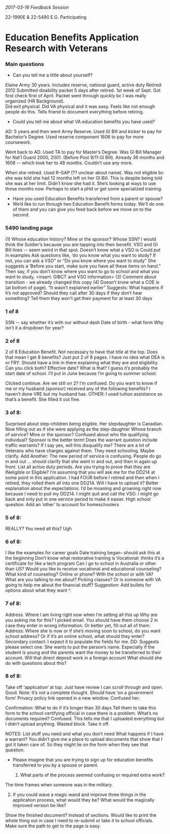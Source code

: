 



*2017-03-16 Feedback Session*

22-1990E & 22-5490
E.G. Participating

# Education Benefits Application Research with Veterans


### Main questions

- Can you tell me a little about yourself?

Elaine
Army 30 years. Includes reserve, national guard, active duty
Retired: 2012
Submitted disability packet 5 days after retired. 1st week of Sept. Got first check first of April.
Packet went through quickly bc I was really organized (HR Background).  
Did exit physical.  Did VA physical and it was easy. Feels like not enough people do this. Tells friend to document everything before retiring.

- Could you tell me about what VA education benefits you have used?

AD: 5 years and then went Army Reserve. Used GI BIll and kicker to pay for Bachelor’s Degree.  Used reserve component 1606 to pay for more coursework.

Went back to AD. Used TA to pay for Master’s Degree. Was GI Bill Manager for Nat’l Guard 2000, 2001. (Before Post 9/11 GI Bill).  Already 36 months and 1606 -- which took her to 48 months. Couldn’t use any more.

When she retired. Used R-GAP (?? unclear about name). Was not eligible bc she was told she had 12 months left on her GI Bill. This is despite being told she was at her limit.  Didn’t know she had it. She’s looking at ways to use those months now. Perhaps to start a pHd or get some specialized training.


  - Have you used Education Benefits transferred from a parent or spouse?
- We’d like to run through two Education Benefit forms today. We’ll do one of them and you can give you feed back before we move on to the second.

### 5490 landing page
(1) Whose education history? Mine or the sponsor?
Whose SSN? I would think the Soldier’s because you are tapping into their benefit.
VSO and GI Bill lines -- seem weird in that spot.
Doesn’t know what a VSO is
Could put in examples
Ask questions like, ‘do you know what you want to study?  If not, you can ask a VSO” or “Do you know where you want to study”
She suggests a ‘Before you start, make sure you have all these items on hand.” Then say, if you don’t know where you want to go to school and what you want to study, <insert: GIBCT and VSO information>
(3) Comment about transition - we already changed this copy
(4) Doesn’t know what a COE is (at bottom of page). “It wasn’t explained earlier”
Suggests:
What happens if it’s not approved?
Should they call after 30 days if they don’t hear something?
Tell them they won’t get their payment for at least 30 days

### 1 of 8
SSN -- say whether it’s with our without dash
Date of birth - what form
Why isn’t it a dropdown for year?

### 2 of 8
2 of 8 Education Benefit.  Not necessary to have that title at the top. Does that mean I get 8 benefits? Just put 2 of 8 pages.
I have no idea what DEA is or FRY. Should have a link in there explaining what they are and eligibility. Can you click both?
Effective date?  What is that?  I guess it’s probably the start date of school. I’ll put in June because I’m going to summer school.

Clicked continue. Are we still on 2?  I’m confused.
Do you want to know if me or my husband (sponsor) received any of the following benefits? I haven’t done VRE but my husband has.
OTHER: I used tuition assistance so that’s a benefit. She filled it out fine.


### 3 of 8:
Surprised about step-children being eligible. Her stepdaughter is Canadian. Now filling out as if she were applying as the step-daughter
Whose branch of service?  Mine or the sponsor?
Confused about who the qualifying individual?  Sponsor is the better term!
Does the warrant question include traffic warrants?  If I say yes, will this disqualify me?  There are a lot of Veterans who have charges against them. They need schooling. Maybe clarify.
Add Another:  The new period of service is confusing. People do go in and out … should clarify that she went in and out, and then in again up front. List all active duty periods. Are you trying to prove that they are INeligible or Eligible?
I’m assuming that you will ask me for the DD214 at some point in this application. I had FOUR before I retired and then when I retired, they rolled them all into one DD214. Will I have to upload it?  Better explanation about the expectations.
I’d be moaning and groaning right now because I need to pull my DD214.  I might quit and call the VSO. I might go back and only put in one service period to make it easier.
High school question:  Add an ‘other’ to account for homeschoolers


### 5 of 8:
REALLY?  You need all this?  Ugh

### 6 of 8:
I like the examples for career goals
Date training began- should ask this at the beginning
Don’t know what restorative training is
Vocational:  thinks it’s a certificate for like a tech program
Can I go to school in Australia or other than US?
Would you like to receive vocational and educational counseling?  What kind of counseling?  Online or phone? With the school or with VA?  What are you talking to me about?  Picking classes? Or is someone with VA going to help me about the financial stuff? Suggestion:  Add bullets for options about what they want ^.

### 7 of 8:
Address. Where I am living right now when I’m setting all this up
Why are you asking me for this? I picked email.
You should have them choose 2 in case they enter in wrong information. Or better yet, fill out all of them.
Address:  Where she is now or if she’s moving soon to school, do you want school address? Or if it’s an online school, what should they enter?
Secondary contact: I expect it to populate the fields for me.
DD:  Suggests please select one.
She wants to put the person’s name. Especially if the student is young and the parents want the money to be transferred to their account.
Will that direct deposit work in a foreign account
What should she do with questions about this?


### 8 of 8: 
Take off ‘application’ at top. Just have review
I can scroll through and open. Good.
Note:  It’s not a complete thought. Should have ‘on a government form’
Privacy policy link opened in a new window. Confused her.

Confirmation:
What to do if it’s longer than 30 days
Tell them to take this form to the school certifying official in case there is a problem.
What’s no documents required?  Confused. This tells me that I uploaded everything but I didn’t upload anything. Wasted block. Take it off.


NOTES:
List stuff you need and what you don’t need
What happens if I have a warrant?  You didn’t give me a place to upload documents that show that I got it taken care of. So they might lie on the form when they see that question.


- Please imagine that you are trying to sign up for education benefits transferred to you by a spouse or parent.

  1. What parts of the process seemed confusing or required extra work?

The time frames when someone was in the military.

  2.  If you could wave a magic wand and improve three things in the application process, what would they be? What would the magically improved version be like?

Show the finished document?  Instead of sections. Would like to print the whole thing out in case I need to re-submit or take it to school officials.
Make sure the path to get to the page is easy.
